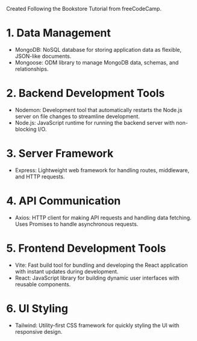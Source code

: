 Created Following the Bookstore Tutorial from freeCodeCamp.

# 1. Data Management
- MongoDB: NoSQL database for storing application data as flexible, JSON-like documents.
- Mongoose: ODM library to manage MongoDB data, schemas, and relationships.

# 2. Backend Development Tools
- Nodemon: Development tool that automatically restarts the Node.js server on file changes to streamline development.
- Node.js: JavaScript runtime for running the backend server with non-blocking I/O.

# 3. Server Framework
- Express: Lightweight web framework for handling routes, middleware, and HTTP requests.

# 4. API Communication
- Axios: HTTP client for making API requests and handling data fetching. Uses Promises to handle asynchronous requests.

# 5. Frontend Development Tools
- Vite: Fast build tool for bundling and developing the React application with instant updates during development.
- React: JavaScript library for building dynamic user interfaces with reusable components.

# 6. UI Styling
- Tailwind: Utility-first CSS framework for quickly styling the UI with responsive design.
